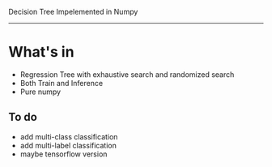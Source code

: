 Decision Tree Impelemented in Numpy

---

# What's in

- Regression Tree with exhaustive search and randomized search 
- Both Train and Inference
- Pure numpy

## To do

- add multi-class classification
- add multi-label classification
- maybe tensorflow version
